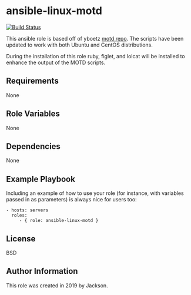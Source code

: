 ansible-linux-motd
=========

[![Build Status](https://travis-ci.org/jackson-t/ansible-linux-motd.svg?branch=master)](https://travis-ci.org/jackson-t/ansible-linux-motd)

This ansible role is based off of yboetz [motd repo](http://www.jetbrains.com/). 
The scripts have been updated to work with both Ubuntu and CentOS distributions.

During the installation of this role ruby, figlet, and lolcat will be installed to enhance
the output of the MOTD scripts.

Requirements
------------

None

Role Variables
--------------

None

Dependencies
------------

None

Example Playbook
----------------

Including an example of how to use your role (for instance, with variables
passed in as parameters) is always nice for users too:

    - hosts: servers
      roles:
         - { role: ansible-linux-motd }

License
-------

BSD

Author Information
------------------

This role was created in 2019 by Jackson.
